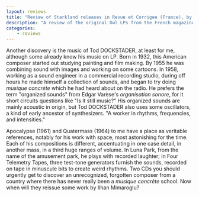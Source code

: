 ```yaml
---
layout: reviews
title: "Review of Starkland releases in Revue et Corrigee (France), by Jerome Noetinger (trans. by J. Frey)"
description: "A review of the original Owl LPs from the French magazine"
categories:
    - reviews
---
```


Another discovery is the music of Tod DOCKSTADER, at least for me, although some already know his music on LP. Born in 1932, this American composer started out studying painting and film making. By 1955 he was combining sound with images and working on some cartoons. In 1958, working as a sound engineer in a commercial recording studio, during off hours he made himself a collection of sounds, and began to try doing *musique concrète* which he had heard about on the radio. He prefers the term "organized sounds" from Edgar Varèse's *organisation sonore*, for it short circuits questions like "Is it still music?" His organized sounds are mainly acoustic in origin, but Tod DOCKSTADER also uses some oscillators, a kind of early ancestor of synthesizers. "A worker in rhythms, frequencies, and intensities."

Apocalypse (1961) and Quatermass (1964) to me have a place as veritable references, notably for his work with space, most astonishing for the time. Each of his compositions is different, accentuating in one case detail, in another mass, in a third huge ranges of volume. In Luna Park, from the name of the amusement park, he plays with recorded laughter; in Four Telemetry Tapes, three test-tone generators furnish the sounds, recorded on tape in minuscule bits to create weird rhythms. Two CDs you should urgently get to discover an unrecognized, forgotten composer from a country where there has never really been a *musique concrète* school. Now when will they reissue some work by Ilhan Mimaroglu?


